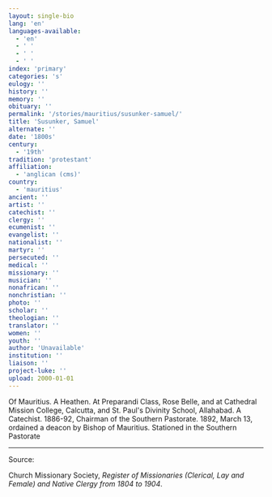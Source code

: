 ```yaml
---
layout: single-bio
lang: 'en'
languages-available:
  - 'en'
  - ' '
  - ' '
  - ' '
index: 'primary'
categories: 's'
eulogy: ''
history: ''
memory: ''
obituary: ''
permalink: '/stories/mauritius/susunker-samuel/'
title: 'Susunker, Samuel'
alternate: ''
date: '1800s'
century:
  - '19th'
tradition: 'protestant'
affiliation:
  - 'anglican (cms)'
country:
  - 'mauritius'
ancient: ''
artist: ''
catechist: ''
clergy: ''
ecumenist: ''
evangelist: ''
nationalist: ''
martyr: ''
persecuted: ''
medical: ''
missionary: ''
musician: ''
nonafrican: ''
nonchristian: ''
photo: ''
scholar: ''
theologian: ''
translator: ''
women: ''
youth: ''
author: 'Unavailable'
institution: ''
liaison: ''
project-luke: ''
upload: 2000-01-01
---
```



Of Mauritius.  A Heathen.  At Preparandi Class, Rose Belle, and at Cathedral Mission College, Calcutta, and St. Paul's Divinity School, Allahabad. A Catechist.  1886-92, Chairman of the Southern Pastorate.  1892, March 13, ordained a deacon by Bishop of Mauritius.  Stationed in the Southern Pastorate



---

Source:

Church Missionary Society, *Register of Missionaries (Clerical, Lay and Female) and Native Clergy from 1804 to 1904*.